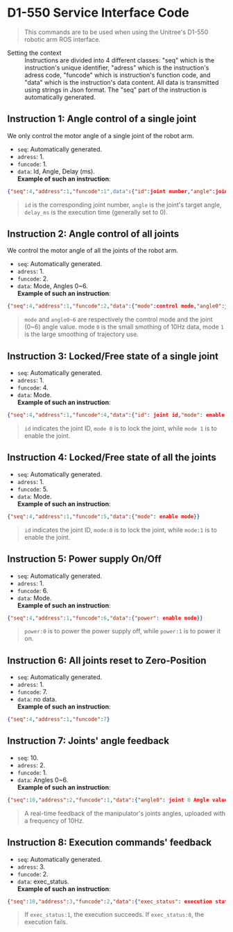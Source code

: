 # D1-550 Service Interface Code

> This commands are to be used when using the Unitree's D1-550 robotic arm ROS interface.

<dl>
    <dt>Setting the context</dt>
    <dd>Instructions are divided into 4 different classes: "seq" which is the instruction's unique identifier, "adress" which is the instruction's adress code, "funcode" which is instruction's function code, and "data" which is the instruction's data content.  
    All data is transmitted using strings in Json format. The "seq" part of the instruction is automatically generated.</dd>
</dl>

## Instruction 1: Angle control of a single joint
We only control the motor angle of a single joint of the robot arm.
- `seq`: Automatically generated.
- `adress`: 1.
- `funcode`: 1.
- `data`: Id, Angle, Delay (ms).  
**Example of such an instruction**:
```json
{"seq":4,"address":1,"funcode":1",data":{"id":joint number,"angle":joint target angle,"delay_ms":execution time}}
```
> `id` is the corresponding joint number, `angle` is the joint's target angle, `delay_ms` is the execution time (generally set to 0).

## Instruction 2: Angle control of all joints
We control the motor angle of all the joints of the robot arm.
- `seq`: Automatically generated.
- `adress`: 1.
- `funcode`: 2.
- `data`: Mode, Angles 0~6.  
**Example of such an instruction**:
```json
{"seq":4,"address":1,"funcode":2,"data":{"mode":control mode,"angle0":joint0 angle value,"angle1":joint1 angle value,"angle2":joint2 angle value,"angle3":joint3 angle value,"angle4":joint4 angle value,"angle5":joint5 angle value,"angle6":joint6 angle value}}
```
> `mode` and `angle0~6` are respectively the comtrol mode and the joint (0~6) angle value. mode `0` is the small smothing of 10Hz data, mode `1` is the large smoothing of trajectory use.

## Instruction 3: Locked/Free state of a single joint
- `seq`: Automatically generated.
- `adress`: 1.
- `funcode`: 4.
- `data`: Mode.  
**Example of such an instruction**:
```json
{"seq":4,"address":1,"funcode":4,"data":{"id": joint id,"mode": enable mode}}
```
> `id` indicates the joint ID, `mode 0` is to lock the joint, while `mode 1` is to enable the joint.  

## Instruction 4: Locked/Free state of all the joints
- `seq`: Automatically generated.
- `adress`: 1.
- `funcode`: 5.
- `data`: Mode.  
**Example of such an instruction**:
```json
{"seq":4,"address":1,"funcode":5,"data":{"mode": enable mode}}
```
> `id` indicates the joint ID, `mode:0` is to lock the joint, while `mode:1` is to enable the joint.  

## Instruction 5: Power supply On/Off
- `seq`: Automatically generated.
- `adress`: 1.
- `funcode`: 6.
- `data`: Mode.  
**Example of such an instruction**:
```json
{"seq":4,"address":1,"funcode":6,"data":{"power": enable mode}}
```
> `power:0` is to power the power supply off, while `power:1` is to power it on.  

## Instruction 6: All joints reset to Zero-Position
- `seq`: Automatically generated.
- `adress`: 1.
- `funcode`: 7.
- `data`: no data.  
**Example of such an instruction**:
```json
{"seq":4,"address":1,"funcode":7}
```  

## Instruction 7: Joints' angle feedback
- `seq`: 10.
- `adress`: 2.
- `funcode`: 1.
- `data`: Angles 0~6.  
**Example of such an instruction**:
```json
{"seq":10,"address":2,"funcode":1,"data":{"angle0": joint 0 Angle value,"angle1":joint 1 Angle value,"angle2":joint 2 Angle value,"angle3":joint 3 point of value,"angle4": joint 4 angles Value,"angle5": joint 5 angle value,"angle6": joint 6 angle value}}
```
> A real-time feedback of the manipulator's joints angles, uploaded with a frequency of 10Hz.  

## Instruction 8: Execution commands' feedback
- `seq`: Automatically generated.
- `adress`: 3.
- `funcode`: 2.
- `data`: exec_status.  
**Example of such an instruction**:
```json
{"seq":10,"address":3,"funcode":2,"data":{"exec_status": execution status}}
```
> If `exec_status:1`, the execution succeeds. If `exec_status:0`, the execution fails.